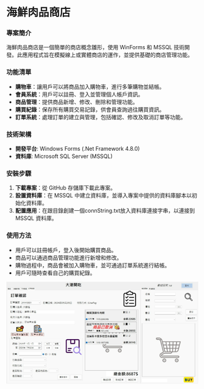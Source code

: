 # 海鮮肉品商店

### 專案簡介

海鮮肉品商店是一個簡單的商店概念雛形，使用 WinForms 和 MSSQL 技術開發。此應用程式旨在模擬線上或實體商店的運作，並提供基礎的商店管理功能。

### 功能清單

- **購物車**：讓用戶可以將商品加入購物車，進行多筆購物並結帳。
- **會員系統**：用戶可以註冊、登入並管理個人帳戶資訊。
- **商品管理**：提供商品新增、修改、刪除和管理功能。
- **購買紀錄**：保存所有購買交易記錄，供會員查詢過往購買資訊。
- **訂單系統**：處理訂單的建立與管理，包括確認、修改及取消訂單等功能。

### 技術架構

- **開發平台**: Windows Forms (.Net Framework 4.8.0)
- **資料庫**: Microsoft SQL Server (MSSQL)

### 安裝步驟

1. **下載專案**：從 GitHub 存儲庫下載此專案。
2. **設置資料庫**：在 MSSQL 中建立資料庫，並導入專案中提供的資料庫腳本以初始化資料庫。
3. **配置應用**：在跟目錄創建一個connString.txt放入資料庫連接字串，以連接到 MSSQL 資料庫。

### 使用方法
- 用戶可以註冊帳戶，登入後開始購買商品。
- 商品可以通過商品管理功能進行新增和修改。
- 購物過程中，商品會被加入購物車，並可通過訂單系統進行結帳。
- 用戶可隨時查看自己的購買紀錄。

![海鮮肉品商店](./MarketPos/image/index.png)
